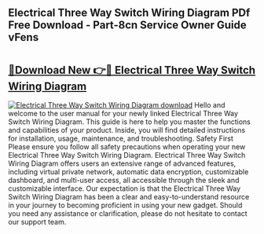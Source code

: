 ## Electrical Three Way Switch Wiring Diagram PDf Free Download - Part-8cn Service Owner Guide vFens

# <h2><a href="http://dfl58c8.blite.top/?on=Electrical+Three+Way+Switch+Wiring+Diagram">🔗Download New 👉🔴 Electrical Three Way Switch Wiring Diagram</a></h2>

[![Electrical Three Way Switch Wiring Diagram download](https://i.imgur.com/lujVjoI.png)](http://dfl58c8.blite.top/?on=Electrical+Three+Way+Switch+Wiring+Diagram)
Hello and welcome to the user manual for your newly linked Electrical Three Way Switch Wiring Diagram. This guide is here to help you master the functions and capabilities of your product. Inside, you will find detailed instructions for installation, usage, maintenance, and troubleshooting. Safety First Please ensure you follow all safety precautions when operating your new Electrical Three Way Switch Wiring Diagram. Electrical Three Way Switch Wiring Diagram offers users an extensive range of advanced features, including virtual private network, automatic data encryption, customizable dashboard, and multi-user access, all accessible through the sleek and customizable interface. Our expectation is that the Electrical Three Way Switch Wiring Diagram has been a clear and easy-to-understand resource in your journey to becoming proficient in using your new gadget. Should you need any assistance or clarification, please do not hesitate to contact our support team.
